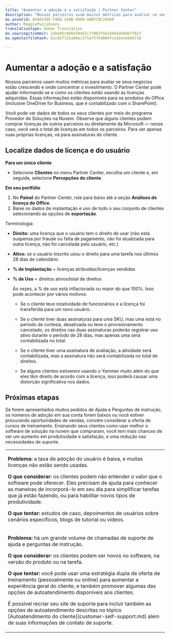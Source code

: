 ```yaml
---
title: "Aumentar a adoção e a satisfação | Partner Center"
description: "Nossos parceiros usam muitos métricas para avaliar se seus negócios estão crescendo e onde concentrar o investimento. O Partner Center pode ajudar informando se e como os clientes estão usando as licenças adquiridas."
ms.assetid: AFA6539F-F8DE-410B-9409-886FCDC2A940
author: MaggiePucciEvans
translationtype: Human Translation
ms.sourcegitcommit: 14ba85c868e59dd1c77063f5b1b0e9ab8db7f82f
ms.openlocfilehash: b1c82f315a00ac275af576d084fca1b43e666716

---
```


# Aumentar a adoção e a satisfação


Nossos parceiros usam muitos métricas para avaliar se seus negócios estão crescendo e onde concentrar o investimento. O Partner Center pode ajudar informando se e como os clientes estão usando as licenças adquiridas. Essas informações estão disponíveis para os produtos do Office (inclusive OneDrive for Business, que é contabilizado com o SharePoint).

Você pode ver dados de todos os seus clientes por meio do programa Provedor de Soluções na Nuvem. Observe que alguns clientes podem comprar licenças de outros parceiros ou diretamente da Microsoft — nesse caso, você verá o total de licenças em todos os parceiros. Para ver apenas suas próprias licenças, vá para assinaturas do cliente.

## Localize dados de licença e do usuário


**Para um único cliente**

-   Selecione **Clientes** no menu Partner Center, escolha um cliente e, em seguida, selecione **Percepções do cliente**.

**Em seu portfólio**

1.  No **Painel** do Partner Center, role para baixo até a seção **Análises de licença do Office**.
2.  Baixe os dados de implantação e uso de todo o seu conjunto de clientes selecionando as opções de **exportação**.

Terminologia:

-   **Direito:** uma licença que o usuário tem o direito de usar (não está suspensa por fraude ou falta de pagamento, não foi atualizada para outra licença, não foi cancelada pelo usuário, etc.)

-   **Ativo:** se o usuário inscrito usou o direito para uma tarefa nos últimos 28 dias de calendário.

-   **% de Implantação** = licenças atribuídas/licenças vendidas

-   **% de Uso** = direitos ativos/total de direitos

    Às vezes, a % de uso está inflacionada ou maior do que 100%. Isso pode acontecer por vários motivos:

    -   Se o cliente teve rotatividade de funcionários e a licença foi transferida para um novo usuário.

    -   Se o cliente tiver duas assinaturas para uma SKU, mas uma está no período de cortesia, desativada ou teve o provisionamento cancelado, os direitos nas duas assinaturas poderão registrar uso ativo durante o período de 28 dias, mas apenas uma será contabilizada no total.

    -   Se o cliente tiver uma assinatura de avaliação, a atividade será contabilizada, mas a assinatura não será contabilizada no total de direitos.

    -   Se alguns clientes estiverem usando o Yammer muito além do que eles têm direito de acordo com a licença, isso poderá causar uma distorção significativa nos dados.

## Próximas etapas


Se forem apresentados muitos pedidos de Ajuda e Perguntas de instrução, os números de adoção em sua conta forem baixos ou você estiver procurando oportunidades de vendas, convém considerar a oferta de cursos de treinamento. Ensinando seus clientes como usar melhor o software de solução na nuvem que compraram, você tem mais chances de ver um aumento em produtividade e satisfação, e uma redução nas necessidades de suporte.

<table>
<colgroup>
<col width="100%" />
</colgroup>
<tbody>
<tr class="odd">
<td><p><strong>Problema:</strong> a taxa de adoção do usuário é baixa, e muitas licenças não estão sendo usadas.</p>
<p><strong>O que considerar:</strong> os clientes podem não entender o valor que o software pode oferecer. Eles precisam de ajuda para conhecer as maneiras de incorporá-lo em seu dia para simplificar tarefas que já estão fazendo, ou para habilitar novos tipos de produtividade.</p>
<p><strong>O que tentar:</strong> estudos de caso, depoimentos de usuários sobre cenários específicos, blogs de tutorial ou vídeos.</p></td>
</tr>
<tr class="even">
<td><p><strong>Problema:</strong> há um grande volume de chamadas de suporte de ajuda e perguntas de instrução.</p>
<p><strong>O que considerar:</strong> os clientes podem ser novos no software, na versão do produto ou na tarefa.</p>
<p><strong>O que tentar:</strong> você pode usar uma estratégia dupla de oferta de treinamento (pessoalmente ou online) para aumentar a experiência geral do cliente, e também promover algumas das opções de autoatendimento disponíveis aos clientes.</p>
<p>É possível recriar seu site de suporte para incluir também as opções de autoatendimento descritas no tópico [Autoatendimento do cliente](customer-self-support.md) além de suas informações de contato de suporte.</p></td>
</tr>
</tbody>
</table>

 

 

 






<!--HONumber=Nov16_HO4-->


